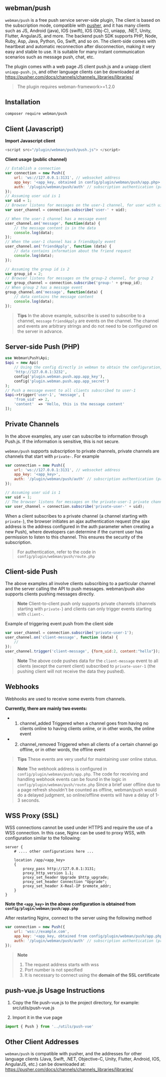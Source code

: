 ## webman/push

`webman/push` is a free push service server-side plugin, The client is based on the subscription mode, compatible with [pusher](https://pusher.com), and it has many clients such as JS, Android (java), IOS (swift), IOS (Obj-C), uniapp, .NET, Unity, Flutter, AngularJS, and more. The backend push SDK supports PHP, Node, Ruby, Asp, Java, Python, Go, Swift, and so on. The client-side comes with heartbeat and automatic reconnection after disconnection, making it very easy and stable to use. It is suitable for many instant communication scenarios such as message push, chat, etc.

The plugin comes with a web page JS client push.js and a uniapp client `uniapp-push.js`, and other language clients can be downloaded at https://pusher.com/docs/channels/channels_libraries/libraries/

> The plugin requires webman-framework>=1.2.0

## Installation

```sh
composer require webman/push
```

## Client (Javascript)

**Import Javascript client**
```js
<script src="/plugin/webman/push/push.js"> </script>
```

**Client usage (public channel)**
```js
// Establish a connection
var connection = new Push({
    url: 'ws://127.0.0.1:3131', // websocket address
    app_key: '<app_key, obtained in config/plugin/webman/push/app.php>',
    auth: '/plugin/webman/push/auth' // subscription authentication (private channel only)
});
// Assuming user uid is 1
var uid = 1;
// Browser listens for messages on the user-1 channel, for user with uid 1
var user_channel = connection.subscribe('user-' + uid);

// When the user-1 channel has a message event
user_channel.on('message', function(data) {
    // the message content is in the data
    console.log(data);
});
// When the user-1 channel has a friendApply event
user_channel.on('friendApply', function (data) {
    // data contains information about the friend request
    console.log(data);
});

// Assuming the group id is 2
var group_id = 2;
// Browser listens for messages on the group-2 channel, for group 2
var group_channel = connection.subscribe('group-' + group_id);
// When group 2 has a message event
group_channel.on('message', function(data) {
    // data contains the message content
    console.log(data);
});
```

> **Tips**
> In the above example, subscribe is used to subscribe to a channel, `message` `friendApply` are events on the channel. The channel and events are arbitrary strings and do not need to be configured on the server in advance.

## Server-side Push (PHP)
```php
use Webman\Push\Api;
$api = new Api(
    // Using the config directly in webman to obtain the configuration, if not in a webman environment, the corresponding configuration needs to be manually written
    'http://127.0.0.1:3232',
    config('plugin.webman.push.app.app_key'),
    config('plugin.webman.push.app.app_secret')
);
// Push a message event to all clients subscribed to user-1
$api->trigger('user-1', 'message', [
    'from_uid' => 2,
    'content'  => 'Hello, this is the message content'
]);
```

## Private Channels
In the above examples, any user can subscribe to information through Push.js. If the information is sensitive, this is not secure.

`webman/push` supports subscription to private channels, private channels are channels that start with `private-`. For example
```js
var connection = new Push({
    url: 'ws://127.0.0.1:3131', // websocket address
    app_key: '<app_key>',
    auth: '/plugin/webman/push/auth' // subscription authentication (private channel only)
});

// Assuming user uid is 1
var uid = 1;
// The browser listens for messages on the private-user-1 private channel
var user_channel = connection.subscribe('private-user-' + uid);
```

When a client subscribes to a private channel (a channel starting with `private-`), the browser initiates an ajax authentication request (the ajax address is the address configured in the auth parameter when creating a new Push), where developers can determine if the current user has permission to listen to this channel. This ensures the security of the subscription.

> For authentication, refer to the code in `config/plugin/webman/push/route.php`

## Client-side Push
The above examples all involve clients subscribing to a particular channel and the server calling the API to push messages. webman/push also supports clients pushing messages directly.

> **Note**
> Client-to-client push only supports private channels (channels starting with `private-`) and clients can only trigger events starting with `client-`.

Example of triggering event push from the client side
```js
var user_channel = connection.subscribe('private-user-1');
user_channel.on('client-message', function (data) {
    // 
});
user_channel.trigger('client-message', {form_uid:2, content:"hello"});
```

> **Note**
> The above code pushes data for the `client-message` event to all clients (except the current client) subscribed to `private-user-1` (the pushing client will not receive the data they pushed).

## Webhooks

Webhooks are used to receive some events from channels.

**Currently, there are mainly two events:**

- 1. channel_added
  Triggered when a channel goes from having no clients online to having clients online, or in other words, the online event

- 2. channel_removed
  Triggered when all clients of a certain channel go offline, or in other words, the offline event

> **Tips**
> These events are very useful for maintaining user online status.

> **Note**
> The webhook address is configured in `config/plugin/webman/push/app.php`.
> The code for receiving and handling webhook events can be found in the logic in `config/plugin/webman/push/route.php`
> Since a brief user offline due to a page refresh shouldn't be counted as offline, webman/push would do a delayed judgment, so online/offline events will have a delay of 1-3 seconds.

## WSS Proxy (SSL)
WSS connections cannot be used under HTTPS and require the use of a WSS connection. In this case, Nginx can be used to proxy WSS, with configuration similar to the following:
```nginx
server {
    # .... other configurations here ...

    location /app/<app_key>
    {
        proxy_pass http://127.0.0.1:3131;
        proxy_http_version 1.1;
        proxy_set_header Upgrade $http_upgrade;
        proxy_set_header Connection "Upgrade";
        proxy_set_header X-Real-IP $remote_addr;
    }
}
```
**Note the `<app_key>` in the above configuration is obtained from `config/plugin/webman/push/app.php`**

After restarting Nginx, connect to the server using the following method
```js
var connection = new Push({
    url: 'wss://example.com',
    app_key: '<app_key, obtained from config/plugin/webman/push/app.php>',
    auth: '/plugin/webman/push/auth' // subscription authentication (private channel only)
});
```
> **Note**
> 1. The request address starts with wss
> 2. Port number is not specified
> 3. It is necessary to connect using the **domain of the SSL certificate**

## push-vue.js Usage Instructions

1. Copy the file push-vue.js to the project directory, for example: src/utils/push-vue.js

2. Import it in the vue page
```js
import { Push } from '../utils/push-vue'
```

## Other Client Addresses
`webman/push` is compatible with pusher, and the addresses for other language clients (Java, Swift, .NET, Objective-C, Unity, Flutter, Android, IOS, AngularJS, etc.) can be downloaded at:
https://pusher.com/docs/channels/channels_libraries/libraries/
